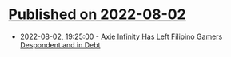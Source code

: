 # [Published on 2022-08-02](index.md)

* [2022-08-02, 19:25:00](https://games.slashdot.org/story/22/08/02/1825241/axie-infinity-has-left-filipino-gamers-despondent-and-in-debt?utm_source=rss1.0mainlinkanon&utm_medium=feed) - [Axie Infinity Has Left Filipino Gamers Despondent and in Debt](https://games.slashdot.org/story/22/08/02/1825241/axie-infinity-has-left-filipino-gamers-despondent-and-in-debt?utm_source=rss1.0mainlinkanon&utm_medium=feed)
